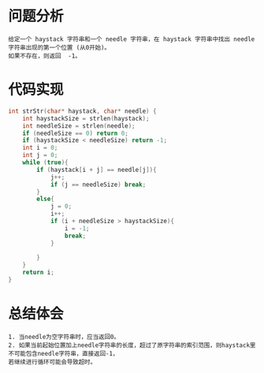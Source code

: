 # 问题分析
	给定一个 haystack 字符串和一个 needle 字符串，在 haystack 字符串中找出 needle 字符串出现的第一个位置 (从0开始)。
	如果不存在，则返回  -1。
# 代码实现
```C
int strStr(char* haystack, char* needle) {
    int haystackSize = strlen(haystack);
    int needleSize = strlen(needle);
    if (needleSize == 0) return 0;
    if (haystackSize < needleSize) return -1;
    int i = 0;
    int j = 0;
    while (true){
        if (haystack[i + j] == needle[j]){
            j++;
            if (j == needleSize) break;
        }
        else{
            j = 0;
            i++;
            if (i + needleSize > haystackSize){
                i = -1; 
                break;
            }
                
        }
    }
    return i;
}
```
# 总结体会
	1. 当needle为空字符串时，应当返回0。
	2. 如果当前起始位置加上needle字符串的长度，超过了原字符串的索引范围，则haystack里不可能包含needle字符串，直接返回-1，
	若继续进行循环可能会导致超时。
